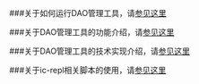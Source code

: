 ###关于如何运行DAO管理工具，请[参见这里](install-and-run.md)

###关于DAO管理工具的功能介绍，请[参见这里](function.md)

###关于DAO管理工具的技术实现介绍，请[参见这里](tech-detail.md)

###关于ic-repl相关脚本的使用，请[参见这里](ic-repl.md)
